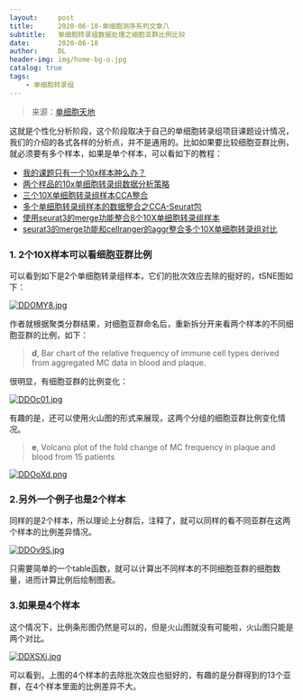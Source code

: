 ```yaml
---
layout:     post
title:      2020-06-18-单细胞测序系列文章八
subtitle:   单细胞转录组数据处理之细胞亚群比例比较
date:       2020-06-18
author:     DL
header-img: img/home-bg-o.jpg
catalog: true
tags:
    - 单细胞转录组
---
```


> 来源：[单细胞天地](https://mp.weixin.qq.com/s/WXgT1I9UJHS6GtaHsAZqWw)

这就是个性化分析阶段，这个阶段取决于自己的单细胞转录组项目课题设计情况，我们的介绍的各式各样的分析点，并不是通用的。比如如果要比较细胞亚群比例，就必须要有多个样本，如果是单个样本，可以看如下的教程：

- [我的课题只有一个10x样本肿么办？](https://mp.weixin.qq.com/s/E9IF6KTSq_OrwTxEUtoErg)
- [两个样品的10x单细胞转录组数据分析策略](https://mp.weixin.qq.com/s/E-M-HN3v-ebbRGqemd8ZyQ)
- [三个10X单细胞转录组样本CCA整合](https://mp.weixin.qq.com/s/8IJ5NjPzasMDHYFyqwZ22w)
- [多个单细胞转录组样本的数据整合之CCA-Seurat包](https://mp.weixin.qq.com/s/i4_kzuAkNZYnB_DfwS-Ppg)
- [使用seurat3的merge功能整合8个10X单细胞转录组样本](https://mp.weixin.qq.com/s/nHyijzvonEadXEiO9SCy8A)
- [seurat3的merge功能和cellranger的aggr整合多个10X单细胞转录组对比](https://mp.weixin.qq.com/s/2XoEsfnYibD4dKR6KmBUkQ)

### 1. 2个10X样本可以看细胞亚群比例

可以看到如下是2个单细胞转录组样本，它们的批次效应去除的挺好的，tSNE图如下：

[![DDOMY8.jpg](https://s3.ax1x.com/2020/11/27/DDOMY8.jpg)](https://imgchr.com/i/DDOMY8)

作者就根据聚类分群结果，对细胞亚群命名后，重新拆分开来看两个样本的不同细胞亚群的比例，如下：

> **d**, Bar chart of the relative frequency of immune cell types derived from aggregated MC data in blood and plaque.

很明显，有细胞亚群的比例变化：

[![DDOc01.jpg](https://s3.ax1x.com/2020/11/27/DDOc01.jpg)](https://imgchr.com/i/DDOc01)

有趣的是，还可以使用火山图的形式来展现，这两个分组的细胞亚群比例变化情况。

> **e**, Volcano plot of the fold change of MC frequency in plaque and blood from 15 patients

[![DDOoXd.png](https://s3.ax1x.com/2020/11/27/DDOoXd.png)](https://imgchr.com/i/DDOoXd)

### 2.另外一个例子也是2个样本

同样的是2个样本，所以理论上分群后，注释了，就可以同样的看不同亚群在这两个样本的比例差异情况。

[![DDOv9S.jpg](https://s3.ax1x.com/2020/11/27/DDOv9S.jpg)](https://imgchr.com/i/DDOv9S)

只需要简单的一个table函数，就可以计算出不同样本的不同细胞亚群的细胞数量，进而计算比例后绘制图表。

### 3.如果是4个样本

这个情况下，比例条形图仍然是可以的，但是火山图就没有可能啦，火山图只能是两个对比。

[![DDXSXj.jpg](https://s3.ax1x.com/2020/11/27/DDXSXj.jpg)](https://imgchr.com/i/DDXSXj)

可以看到，上图的4个样本的去除批次效应也挺好的，有趣的是分群得到的13个亚群，在4个样本里面的比例差异不大。
